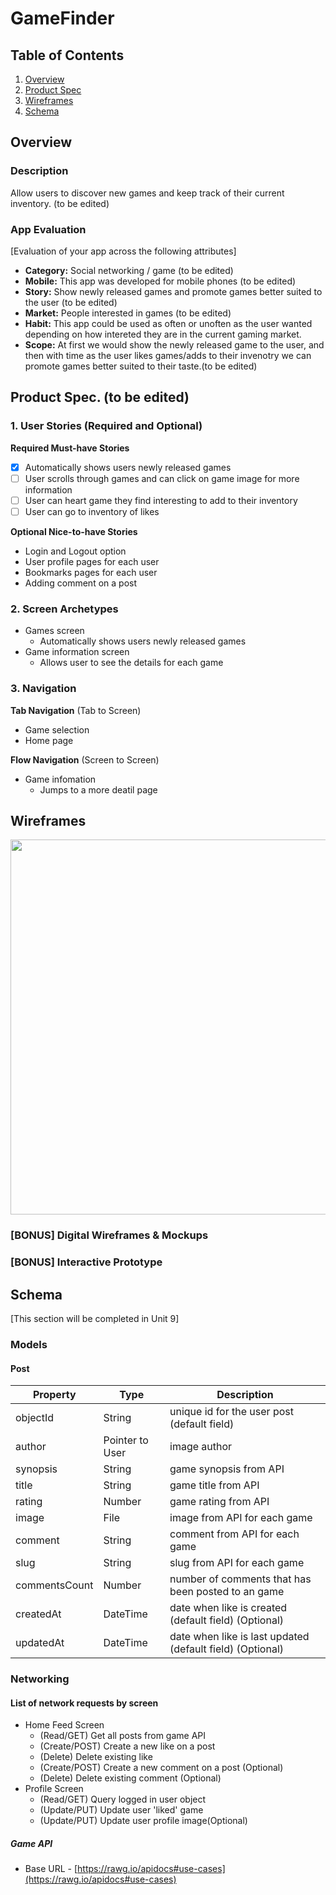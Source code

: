 # GameFinder

## Table of Contents
1. [Overview](#Overview)
1. [Product Spec](#Product-Spec)
1. [Wireframes](#Wireframes)
2. [Schema](#Schema)

## Overview
### Description
Allow users to discover new games and keep track of their current inventory.  (to be edited)

### App Evaluation
[Evaluation of your app across the following attributes]
- **Category:** Social networking / game  (to be edited)
- **Mobile:** This app was developed for mobile phones  (to be edited)
- **Story:** Show newly released games and promote games better suited to the user (to be edited)
- **Market:** People interested in games  (to be edited)
- **Habit:** This app could be used as often or unoften as the user wanted depending on how intereted they are in the current gaming market. 
- **Scope:** At first we would show the newly released game to the user, and then with time as the user likes games/adds to their invenotry we can promote games better suited to their taste.(to be edited) 

## Product Spec. (to be edited)

### 1. User Stories (Required and Optional)

**Required Must-have Stories**

- [X] Automatically shows users newly released games
- [ ] User scrolls through games and can click on game image for more information 
- [ ] User can heart game they find interesting to add to their inventory 
- [ ] User can go to inventory of likes 

**Optional Nice-to-have Stories**

* Login and Logout option 
* User profile pages for each user
* Bookmarks pages for each user
* Adding comment on a post

### 2. Screen Archetypes

* Games screen
   * Automatically shows users newly released games
* Game information screen 
   * Allows user to see the details for each game 

### 3. Navigation

**Tab Navigation** (Tab to Screen)

* Game selection
* Home page

**Flow Navigation** (Screen to Screen)

* Game infomation
   * Jumps to a more deatil page

## Wireframes
<img src="https://user-images.githubusercontent.com/90946653/161089641-b6e91b8a-8c60-4de8-8fe2-0210af51bbaf.JPG" width=600>

### [BONUS] Digital Wireframes & Mockups

### [BONUS] Interactive Prototype

## Schema 
[This section will be completed in Unit 9]
### Models
#### Post

   | Property      | Type     | Description |
   | ------------- | -------- | ------------|
   | objectId      | String   | unique id for the user post (default field) |
   | author        | Pointer to User| image author |
   | synopsis      | String   | game synopsis from API |
   | title         | String   | game title from API |
   | rating        | Number   | game rating from API |
   | image         | File     | image from API for each game|
   | comment       | String   | comment from API for each game |
   | slug          | String   | slug from API for each game|
   | commentsCount | Number   | number of comments that has been posted to an game| 
   | createdAt     | DateTime | date when like is created (default field) (Optional)| 
   | updatedAt     | DateTime | date when like is last updated (default field) (Optional)|
### Networking
#### List of network requests by screen
   - Home Feed Screen
      - (Read/GET) Get all posts from game API 
      - (Create/POST) Create a new like on a post 
      - (Delete) Delete existing like
      - (Create/POST) Create a new comment on a post (Optional)
      - (Delete) Delete existing comment (Optional)
   - Profile Screen
      - (Read/GET) Query logged in user object
      - (Update/PUT) Update user 'liked' game 
      - (Update/PUT) Update user profile image(Optional)

##### Game API
- Base URL - [https://rawg.io/apidocs#use-cases](https://rawg.io/apidocs#use-cases)

